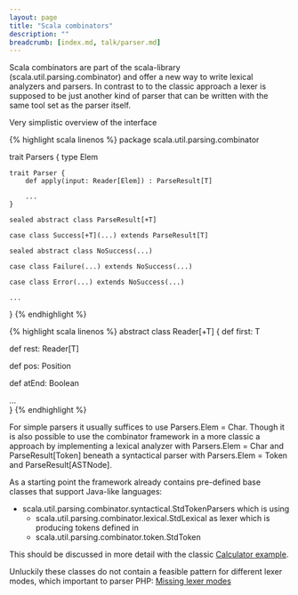 ```yaml
---
layout: page
title: "Scala combinators"
description: ""
breadcrumb: [index.md, talk/parser.md]
---
```


Scala combinators are part of the scala-library (scala.util.parsing.combinator) and offer a new way to write lexical analyzers and parsers. In contrast to to the classic approach a lexer is supposed to be just another kind of parser that can be written with the same tool set as the parser itself.

Very simplistic overview of the interface

{% highlight scala linenos %}
package scala.util.parsing.combinator

trait Parsers {
    type Elem

    trait Parser {
        def apply(input: Reader[Elem]) : ParseResult[T]

        ...
    }

    sealed abstract class ParseResult[+T]

    case class Success[+T](...) extends ParseResult[T]

    sealed abstract class NoSuccess(...)

    case class Failure(...) extends NoSuccess(...)

    case class Error(...) extends NoSuccess(...)

    ...
}
{% endhighlight %}

{% highlight scala linenos %}
abstract class Reader[+T] {
  def first: T

  def rest: Reader[T]

  def pos: Position

  def atEnd: Boolean

  ...  
}
{% endhighlight %}


For simple parsers it usually suffices to use Parsers.Elem = Char. Though it is also possible to use the combinator framework in a more classic a approach by implementing a lexical analyzer with Parsers.Elem = Char and ParseResult[Token] beneath a syntactical parser with Parsers.Elem = Token and ParseResult[ASTNode].

As a starting point the framework already contains pre-defined base classes that support Java-like languages:

* scala.util.parsing.combinator.syntactical.StdTokenParsers which is using
  * scala.util.parsing.combinator.lexical.StdLexical as lexer which is producing tokens defined in
  * scala.util.parsing.combinator.token.StdToken

This should be discussed in more detail with the classic [Calculator example](scala_calculator_example.html).

Unluckily these classes do not contain a feasible pattern for different lexer modes, which important to parser PHP: [Missing lexer modes](missing_lexer_modes.html)